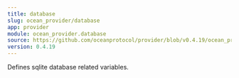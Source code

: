 ```yaml
---
title: database
slug: ocean_provider/database
app: provider
module: ocean_provider.database
source: https://github.com/oceanprotocol/provider/blob/v0.4.19/ocean_provider/database.py
version: 0.4.19
---
```

Defines sqlite database related variables.

